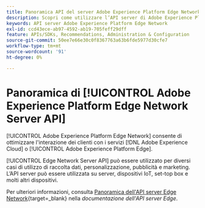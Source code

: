 ```yaml
---
title: Panoramica API del server Adobe Experience Platform Edge Network
description: Scopri come utilizzare l’API server di Adobe Experience Platform Edge Network.
keywords: API server Adobe Experience Platform Edge Network
exl-id: ccd43ece-ab97-4592-ab19-705feff29dff
feature: APIs/SDKs, Recommendations, Administration & Configuration
source-git-commit: 50ee7e66e30c0f8367763a63b6fde5977d30cfe7
workflow-type: tm+mt
source-wordcount: '91'
ht-degree: 0%

---
```


# Panoramica di [!UICONTROL Adobe Experience Platform Edge Network Server API]

[!UICONTROL Adobe Experience Platform Edge Network] consente di ottimizzare l&#39;interazione dei clienti con i servizi [!DNL Adobe Experience Cloud] o [!UICONTROL Adobe Experience Platform Edge].

[!UICONTROL Edge Network Server API] può essere utilizzato per diversi casi di utilizzo di raccolta dati, personalizzazione, pubblicità e marketing. L’API server può essere utilizzata su server, dispositivi IoT, set-top box e molti altri dispositivi.

Per ulteriori informazioni, consulta [Panoramica dell&#39;API server Edge Network](https://experienceleague.adobe.com/docs/experience-platform/edge-network-server-api/overview.html?lang=it){target=_blank} nella *documentazione dell&#39;API server Edge*.
